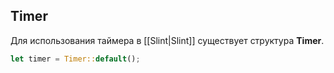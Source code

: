 
## Timer 

Для использования таймера в [[Slint|Slint]] существует структура **Timer**. 

```Rust
let timer = Timer::default();
```